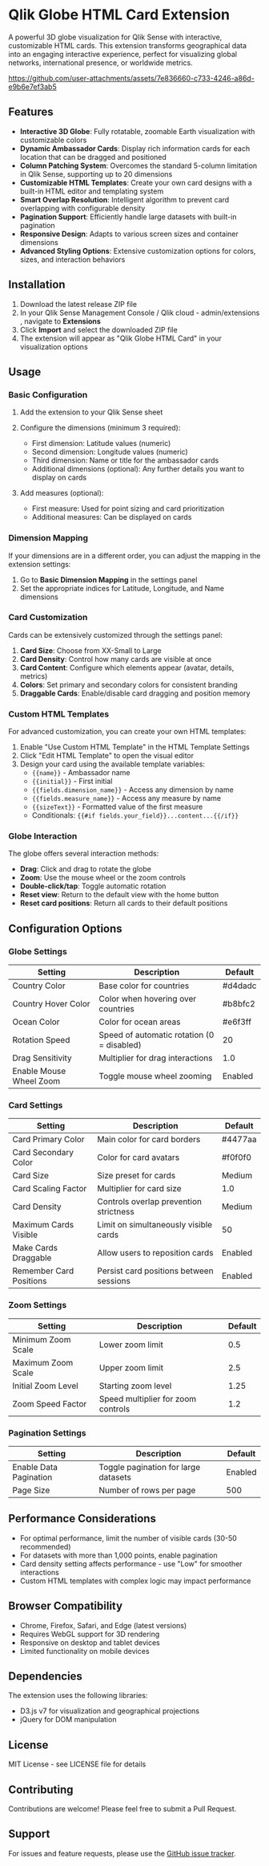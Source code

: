 # Qlik Globe HTML Card Extension

A powerful 3D globe visualization for Qlik Sense with interactive, customizable HTML cards. This extension transforms geographical data into an engaging interactive experience, perfect for visualizing global networks, international presence, or worldwide metrics.

https://github.com/user-attachments/assets/7e836660-c733-4246-a86d-e9b6e7ef3ab5

## Features

- **Interactive 3D Globe**: Fully rotatable, zoomable Earth visualization with customizable colors
- **Dynamic Ambassador Cards**: Display rich information cards for each location that can be dragged and positioned
- **Column Patching System**: Overcomes the standard 5-column limitation in Qlik Sense, supporting up to 20 dimensions
- **Customizable HTML Templates**: Create your own card designs with a built-in HTML editor and templating system
- **Smart Overlap Resolution**: Intelligent algorithm to prevent card overlapping with configurable density
- **Pagination Support**: Efficiently handle large datasets with built-in pagination
- **Responsive Design**: Adapts to various screen sizes and container dimensions
- **Advanced Styling Options**: Extensive customization options for colors, sizes, and interaction behaviors

## Installation

1. Download the latest release ZIP file 
2. In your Qlik Sense Management Console / Qlik cloud - admin/extensions , navigate to **Extensions**
3. Click **Import** and select the downloaded ZIP file
4. The extension will appear as "Qlik Globe HTML Card" in your visualization options

## Usage

### Basic Configuration

1. Add the extension to your Qlik Sense sheet
2. Configure the dimensions (minimum 3 required):
   - First dimension: Latitude values (numeric)
   - Second dimension: Longitude values (numeric)
   - Third dimension: Name or title for the ambassador cards
   - Additional dimensions (optional): Any further details you want to display on cards

3. Add measures (optional):
   - First measure: Used for point sizing and card prioritization
   - Additional measures: Can be displayed on cards

### Dimension Mapping

If your dimensions are in a different order, you can adjust the mapping in the extension settings:

1. Go to **Basic Dimension Mapping** in the settings panel
2. Set the appropriate indices for Latitude, Longitude, and Name dimensions

### Card Customization

Cards can be extensively customized through the settings panel:

1. **Card Size**: Choose from XX-Small to Large
2. **Card Density**: Control how many cards are visible at once
3. **Card Content**: Configure which elements appear (avatar, details, metrics)
4. **Colors**: Set primary and secondary colors for consistent branding
5. **Draggable Cards**: Enable/disable card dragging and position memory

### Custom HTML Templates

For advanced customization, you can create your own HTML templates:

1. Enable "Use Custom HTML Template" in the HTML Template Settings
2. Click "Edit HTML Template" to open the visual editor
3. Design your card using the available template variables:
   - `{{name}}` - Ambassador name
   - `{{initial}}` - First initial
   - `{{fields.dimension_name}}` - Access any dimension by name
   - `{{fields.measure_name}}` - Access any measure by name
   - `{{sizeText}}` - Formatted value of the first measure
   - Conditionals: `{{#if fields.your_field}}...content...{{/if}}`

### Globe Interaction

The globe offers several interaction methods:

- **Drag**: Click and drag to rotate the globe
- **Zoom**: Use the mouse wheel or the zoom controls
- **Double-click/tap**: Toggle automatic rotation
- **Reset view**: Return to the default view with the home button
- **Reset card positions**: Return all cards to their default positions

## Configuration Options

### Globe Settings

| Setting | Description | Default |
|---------|-------------|---------|
| Country Color | Base color for countries | #d4dadc |
| Country Hover Color | Color when hovering over countries | #b8bfc2 |
| Ocean Color | Color for ocean areas | #e6f3ff |
| Rotation Speed | Speed of automatic rotation (0 = disabled) | 20 |
| Drag Sensitivity | Multiplier for drag interactions | 1.0 |
| Enable Mouse Wheel Zoom | Toggle mouse wheel zooming | Enabled |

### Card Settings

| Setting | Description | Default |
|---------|-------------|---------|
| Card Primary Color | Main color for card borders | #4477aa |
| Card Secondary Color | Color for card avatars | #f0f0f0 |
| Card Size | Size preset for cards | Medium |
| Card Scaling Factor | Multiplier for card size | 1.0 |
| Card Density | Controls overlap prevention strictness | Medium |
| Maximum Cards Visible | Limit on simultaneously visible cards | 50 |
| Make Cards Draggable | Allow users to reposition cards | Enabled |
| Remember Card Positions | Persist card positions between sessions | Enabled |

### Zoom Settings

| Setting | Description | Default |
|---------|-------------|---------|
| Minimum Zoom Scale | Lower zoom limit | 0.5 |
| Maximum Zoom Scale | Upper zoom limit | 2.5 |
| Initial Zoom Level | Starting zoom level | 1.25 |
| Zoom Speed Factor | Speed multiplier for zoom controls | 1.2 |

### Pagination Settings

| Setting | Description | Default |
|---------|-------------|---------|
| Enable Data Pagination | Toggle pagination for large datasets | Enabled |
| Page Size | Number of rows per page | 500 |

## Performance Considerations

- For optimal performance, limit the number of visible cards (30-50 recommended)
- For datasets with more than 1,000 points, enable pagination
- Card density setting affects performance - use "Low" for smoother interactions
- Custom HTML templates with complex logic may impact performance

## Browser Compatibility

- Chrome, Firefox, Safari, and Edge (latest versions)
- Requires WebGL support for 3D rendering
- Responsive on desktop and tablet devices
- Limited functionality on mobile devices

## Dependencies

The extension uses the following libraries:
- D3.js v7 for visualization and geographical projections
- jQuery for DOM manipulation

## License

MIT License - see LICENSE file for details

## Contributing

Contributions are welcome! Please feel free to submit a Pull Request.

## Support

For issues and feature requests, please use the [GitHub issue tracker](https://github.com/yourusername/qlik-globe-extension/issues).
